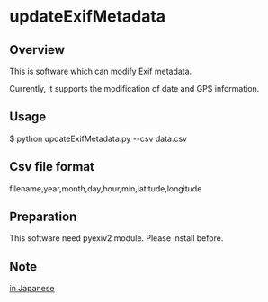 # updateExifMetadata

## Overview
This is software which can modify Exif metadata.

Currently, it supports the modification of date and GPS information.

## Usage
$ python updateExifMetadata.py --csv data.csv

## Csv file format
filename,year,month,day,hour,min,latitude,longitude

## Preparation
This software need pyexiv2 module.
Please install before.

## Note
[in Japanese][1]

[1]:README_j.md
